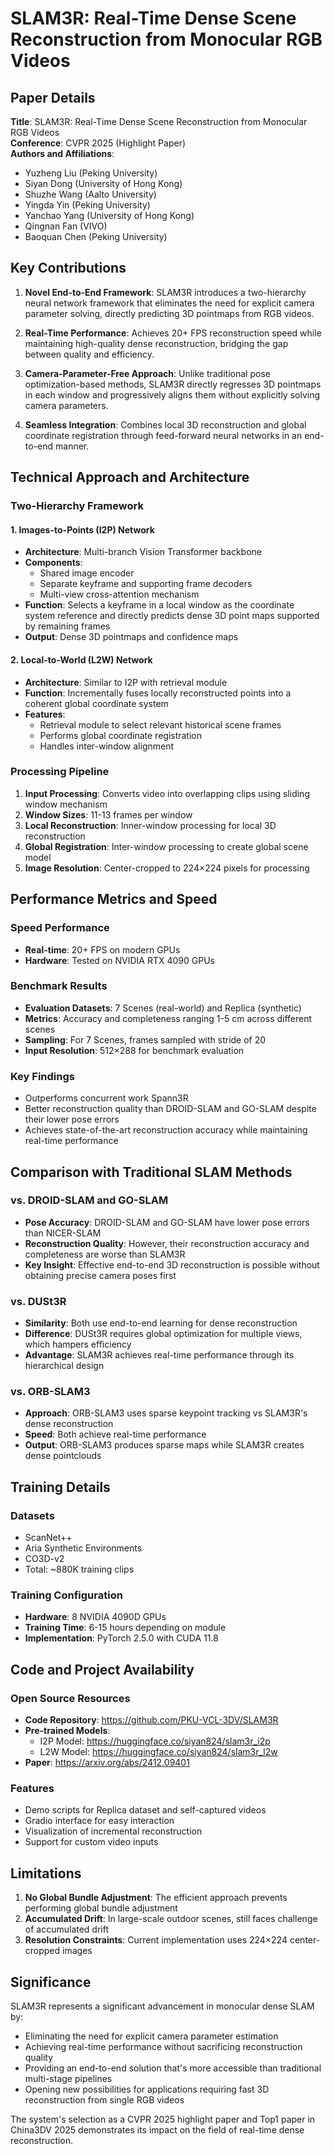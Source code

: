 # SLAM3R: Real-Time Dense Scene Reconstruction from Monocular RGB Videos

## Paper Details

**Title**: SLAM3R: Real-Time Dense Scene Reconstruction from Monocular RGB Videos  
**Conference**: CVPR 2025 (Highlight Paper)  
**Authors and Affiliations**:
- Yuzheng Liu (Peking University)
- Siyan Dong (University of Hong Kong)
- Shuzhe Wang (Aalto University)
- Yingda Yin (Peking University)
- Yanchao Yang (University of Hong Kong)
- Qingnan Fan (VIVO)
- Baoquan Chen (Peking University)

## Key Contributions

1. **Novel End-to-End Framework**: SLAM3R introduces a two-hierarchy neural network framework that eliminates the need for explicit camera parameter solving, directly predicting 3D pointmaps from RGB videos.

2. **Real-Time Performance**: Achieves 20+ FPS reconstruction speed while maintaining high-quality dense reconstruction, bridging the gap between quality and efficiency.

3. **Camera-Parameter-Free Approach**: Unlike traditional pose optimization-based methods, SLAM3R directly regresses 3D pointmaps in each window and progressively aligns them without explicitly solving camera parameters.

4. **Seamless Integration**: Combines local 3D reconstruction and global coordinate registration through feed-forward neural networks in an end-to-end manner.

## Technical Approach and Architecture

### Two-Hierarchy Framework

#### 1. Images-to-Points (I2P) Network
- **Architecture**: Multi-branch Vision Transformer backbone
- **Components**:
  - Shared image encoder
  - Separate keyframe and supporting frame decoders
  - Multi-view cross-attention mechanism
- **Function**: Selects a keyframe in a local window as the coordinate system reference and directly predicts dense 3D point maps supported by remaining frames
- **Output**: Dense 3D pointmaps and confidence maps

#### 2. Local-to-World (L2W) Network
- **Architecture**: Similar to I2P with retrieval module
- **Function**: Incrementally fuses locally reconstructed points into a coherent global coordinate system
- **Features**:
  - Retrieval module to select relevant historical scene frames
  - Performs global coordinate registration
  - Handles inter-window alignment

### Processing Pipeline

1. **Input Processing**: Converts video into overlapping clips using sliding window mechanism
2. **Window Sizes**: 11-13 frames per window
3. **Local Reconstruction**: Inner-window processing for local 3D reconstruction
4. **Global Registration**: Inter-window processing to create global scene model
5. **Image Resolution**: Center-cropped to 224×224 pixels for processing

## Performance Metrics and Speed

### Speed Performance
- **Real-time**: 20+ FPS on modern GPUs
- **Hardware**: Tested on NVIDIA RTX 4090 GPUs

### Benchmark Results
- **Evaluation Datasets**: 7 Scenes (real-world) and Replica (synthetic)
- **Metrics**: Accuracy and completeness ranging 1-5 cm across different scenes
- **Sampling**: For 7 Scenes, frames sampled with stride of 20
- **Input Resolution**: 512×288 for benchmark evaluation

### Key Findings
- Outperforms concurrent work Spann3R
- Better reconstruction quality than DROID-SLAM and GO-SLAM despite their lower pose errors
- Achieves state-of-the-art reconstruction accuracy while maintaining real-time performance

## Comparison with Traditional SLAM Methods

### vs. DROID-SLAM and GO-SLAM
- **Pose Accuracy**: DROID-SLAM and GO-SLAM have lower pose errors than NICER-SLAM
- **Reconstruction Quality**: However, their reconstruction accuracy and completeness are worse than SLAM3R
- **Key Insight**: Effective end-to-end 3D reconstruction is possible without obtaining precise camera poses first

### vs. DUSt3R
- **Similarity**: Both use end-to-end learning for dense reconstruction
- **Difference**: DUSt3R requires global optimization for multiple views, which hampers efficiency
- **Advantage**: SLAM3R achieves real-time performance through its hierarchical design

### vs. ORB-SLAM3
- **Approach**: ORB-SLAM3 uses sparse keypoint tracking vs SLAM3R's dense reconstruction
- **Speed**: Both achieve real-time performance
- **Output**: ORB-SLAM3 produces sparse maps while SLAM3R creates dense pointclouds

## Training Details

### Datasets
- ScanNet++
- Aria Synthetic Environments
- CO3D-v2
- Total: ~880K training clips

### Training Configuration
- **Hardware**: 8 NVIDIA 4090D GPUs
- **Training Time**: 6-15 hours depending on module
- **Implementation**: PyTorch 2.5.0 with CUDA 11.8

## Code and Project Availability

### Open Source Resources
- **Code Repository**: https://github.com/PKU-VCL-3DV/SLAM3R
- **Pre-trained Models**: 
  - I2P Model: https://huggingface.co/siyan824/slam3r_i2p
  - L2W Model: https://huggingface.co/siyan824/slam3r_l2w
- **Paper**: https://arxiv.org/abs/2412.09401

### Features
- Demo scripts for Replica dataset and self-captured videos
- Gradio interface for easy interaction
- Visualization of incremental reconstruction
- Support for custom video inputs

## Limitations

1. **No Global Bundle Adjustment**: The efficient approach prevents performing global bundle adjustment
2. **Accumulated Drift**: In large-scale outdoor scenes, still faces challenge of accumulated drift
3. **Resolution Constraints**: Current implementation uses 224×224 center-cropped images

## Significance

SLAM3R represents a significant advancement in monocular dense SLAM by:
- Eliminating the need for explicit camera parameter estimation
- Achieving real-time performance without sacrificing reconstruction quality
- Providing an end-to-end solution that's more accessible than traditional multi-stage pipelines
- Opening new possibilities for applications requiring fast 3D reconstruction from single RGB videos

The system's selection as a CVPR 2025 highlight paper and Top1 paper in China3DV 2025 demonstrates its impact on the field of real-time dense reconstruction.